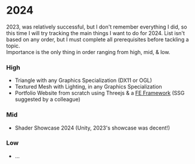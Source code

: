 # 2024

2023, was relatively successful, but I don't remember everything I did, so this time I will try tracking the main things I want to do for 2024. List isn't based on any order, but I must complete all prerequisites before tackling a topic.  
Importance is the only thing in order ranging from high, mid, & low.

### High
- Triangle with any Graphics Specialization (DX11 or OGL)
- Textured Mesh with Lighting, in any Graphics Specialization
- Portfolio Website from scratch using Threejs & a [FE Framework](https://jamstack.org/generators/) (SSG suggested by a colleague)

### Mid
- Shader Showcase 2024 (Unity, 2023's showcase was decent!)

### Low
- ...

